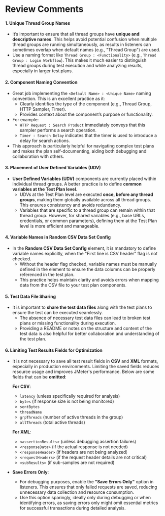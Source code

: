 
# Review Comments


#### 1. Unique Thread Group Names
- It’s important to ensure that all thread groups have **unique and descriptive names**. This helps avoid potential confusion when multiple thread groups are running simultaneously, as results in listeners can sometimes overlap when default names (e.g., "Thread Group") are used.
- Use a naming format like `Thread Group : <Functionality>` (e.g., `Thread Group : Login Workflow`). This makes it much easier to distinguish thread groups during test execution and while analyzing results, especially in larger test plans.

#### 2. Component Naming Convention
- Great job implementing the `<Default Name> : <Unique Name>` naming convention. This is an excellent practice as it:
    - Clearly identifies the type of the component (e.g., Thread Group, HTTP Sampler, Timer).
    - Provides context about the component’s purpose or functionality.
- For example:
    - `HTTP Request : Search Product` immediately conveys that this sampler performs a search operation.
    - `Timer : Search Delay` indicates that the timer is used to introduce a delay for search actions.
- This approach is particularly helpful for navigating complex test plans and makes the plan self-documenting, aiding both debugging and collaboration with others.

#### 3. Placement of User Defined Variables (UDV)
- **User Defined Variables (UDV)** components are currently placed within individual thread groups. A better practice is to define **common variables at the Test Plan level**.
    - UDVs at the Test Plan level are executed **once, before any thread groups**, making them globally available across all thread groups. This ensures consistency and avoids redundancy.
    - Variables that are specific to a thread group can remain within that thread group. However, for shared variables (e.g., base URLs, credentials, or common parameters), defining them at the Test Plan level is more efficient and manageable.

#### 4. Variable Names in Random CSV Data Set Config
- In the **Random CSV Data Set Config** element, it is mandatory to define variable names explicitly,  when the "First line is CSV header" flag is not checked.
  - Without the header flag checked, variable names must be manually defined in the element to ensure the data columns can be properly referenced in the test plan.
  - This practice helps maintain clarity and avoids errors when mapping data from the CSV file to your test plan components.

#### 5. Test Data File Sharing
- It is important to **share the test data files** along with the test plans to ensure the test can be executed seamlessly.
  - The absence of necessary test data files can lead to broken test plans or missing functionality during execution.
  - Providing a README or notes on the structure and content of the test data is also helpful for better collaboration and understanding of the test plan.

#### 6. Limiting Test Results Fields for Optimization
- It is not necessary to save all test result fields in **CSV** and **XML** formats, especially in production environments. Limiting the saved fields reduces resource usage and improves JMeter's performance. Below are some fields that can be **omitted**:

  **For CSV**:
  - `latency` (unless specifically required for analysis)
  - `bytes` (if response size is not being monitored)
  - `sentBytes`
  - `threadName`
  - `grpThreads` (number of active threads in the group)
  - `allThreads` (total active threads)

  **For XML**:
  - `<assertionResults>` (unless debugging assertion failures)
  - `<responseData>` (if the actual response is not needed)
  - `<responseHeader>` (if headers are not being analyzed)
  - `<requestHeaders>` (if the request header details are not critical)
  - `<subResults>` (if sub-samples are not required)

- **Save Errors Only**:
  - For debugging purposes, enable the **"Save Errors Only"** option in listeners. This ensures that only failed requests are saved, reducing unnecessary data collection and resource consumption.
  - Use this option sparingly, ideally only during debugging or when identifying errors, as saving errors only might omit essential metrics for successful transactions during detailed analysis.